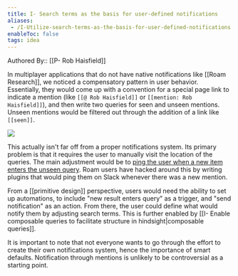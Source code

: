 ```yaml
---
title: I- Search terms as the basis for user-defined notifications
aliases:
 - /I-Utilize-search-terms-as-the-basis-for-user-defined-notifications
enableToc: false
tags: idea
---
```

Authored By:: [[P- Rob Haisfield]]

In multiplayer applications that do not have native notifications like [[Roam Research]], we noticed a compensatory pattern in user behavior. Essentially, they would come up with a convention for a special page link to indicate a mention (like `[[@ Rob Haisfield]]` or `[[mention: Rob Haisfield]]`), and then write two queries for seen and unseen mentions. Unseen mentions would be filtered out through the addition of a link like `[[seen]]`.

![](https://firebasestorage.googleapis.com/v0/b/firescript-577a2.appspot.com/o/imgs%2Fapp%2Fwrite-hypertext-notebook-graph-research%2Fdri1S1LNrf.png?alt=media&token=90e1df22-759e-4bed-a401-6b967d7198dd)

This actually isn't far off from a proper notifications system. Its primary problem is that it requires the user to manually visit the location of the queries. The main adjustment would be to [ping the user when a new item enters the unseen query](https://davidbieber.com/snippets/2021-01-25-notifications-in-roam-research/). Roam users have hacked around this by writing plugins that would ping them on Slack whenever there was a new mention.

From a [[primitive design]] perspective, users would need the ability to set up automations, to include "new result enters query" as a trigger, and "send notification" as an action. From there, the user could define what would notify them by adjusting search terms. This is further enabled by [[I- Enable composable queries to facilitate structure in hindsight|composable queries]]. 

It is important to note that not everyone wants to go through the effort to create their own notifications system, hence the importance of smart defaults. Notification through mentions is unlikely to be controversial as a starting point.
